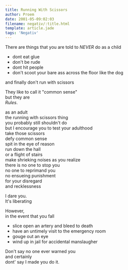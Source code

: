 ```yaml
---
title: Running With Scissors
author: Proem
date: 2001-05-09:02:03
filename: negativ/:title.html
template: article.jade
tags: 'Negativ'
---
```

There are things
that you are told to _NEVER_ do as a child

- dont eat glue
- don't be rude
- dont hit people
- don't scoot your bare ass across the floor like the dog

and finally
don't run with scissors

They like to call it "common sense"  
but they are  
_Rules_.

as an adult  
the running with scissors thing  
you probably still shouldn't do  
but I encourage you to test your adulthood  
take those scissors  
defy common sense  
spit in the eye of reason  
run down the hall  
or a flight of stairs  
make shrieking noises as you realize  
there is no one to stop you  
no one to reprimand you   
no ensueing punishment  
for your disregard  
and recklessness  

I dare you.  
It's liberating  

However,  
in the event that you fall  
- slice open an artery and bleed to death
- have an untimely visit to the emergency room 
- gouge out an eye
- wind up in jail for accidental manslaugher

Don't say no one ever warned you  
and certainly  
dont' say I made you do it.